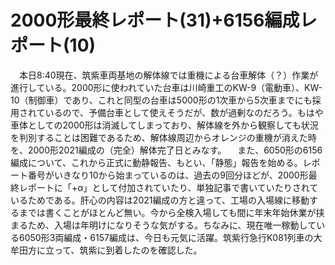 # 2000形最終レポート(31)+6156編成レポート(10)

<div class="section">　本日8:40現在、筑紫車両基地の解体線では重機による台車解体（？）作業が進行している。2000形に使われていた台車は川崎重工のKW-9（電動車）、KW-10（制御車）であり、これと同型の台車は5000形の1次車から5次車までにも採用されているので、予備台車として使えそうだが、数が過剰なのだろう。もはや車体としての2000形は消滅してしまっており、解体線を外から観察しても状況を判別することは困難であるため、解体線周辺からオレンジの重機が消えた時を、2000形2021編成の（完全）解体完了日とみなす。 　また、6050形の6156編成について、これから正式に動静報告、もとい、「静態」報告を始める。レポート番号がいきなり10から始まっているのは、過去の9回分ほどが、2000形最終レポートに「+α」として付加されていたり、単独記事で書いていたりされているためである。肝心の内容は2021編成の方と違って、工場の入場線に移動するまでは書くことがほとんど無い。今から全検入場しても間に年末年始休業が挟まるため、入場は年明けになりそうな気がする。ちなみに、現在唯一稼動している6050形3両編成・6157編成は、今日も元気に活躍。筑紫行急行K081列車の大牟田方に立って、筑紫に到着したのを確認した。</div>